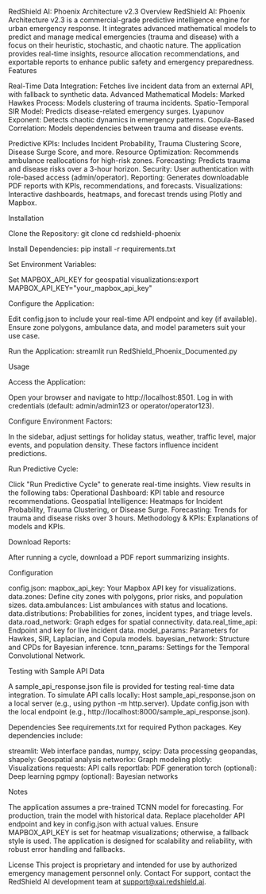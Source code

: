 RedShield AI: Phoenix Architecture v2.3
Overview
RedShield AI: Phoenix Architecture v2.3 is a commercial-grade predictive intelligence engine for urban emergency response. It integrates advanced mathematical models to predict and manage medical emergencies (trauma and disease) with a focus on their heuristic, stochastic, and chaotic nature. The application provides real-time insights, resource allocation recommendations, and exportable reports to enhance public safety and emergency preparedness.
Features

Real-Time Data Integration: Fetches live incident data from an external API, with fallback to synthetic data.
Advanced Mathematical Models:
Marked Hawkes Process: Models clustering of trauma incidents.
Spatio-Temporal SIR Model: Predicts disease-related emergency surges.
Lyapunov Exponent: Detects chaotic dynamics in emergency patterns.
Copula-Based Correlation: Models dependencies between trauma and disease events.


Predictive KPIs: Includes Incident Probability, Trauma Clustering Score, Disease Surge Score, and more.
Resource Optimization: Recommends ambulance reallocations for high-risk zones.
Forecasting: Predicts trauma and disease risks over a 3-hour horizon.
Security: User authentication with role-based access (admin/operator).
Reporting: Generates downloadable PDF reports with KPIs, recommendations, and forecasts.
Visualizations: Interactive dashboards, heatmaps, and forecast trends using Plotly and Mapbox.

Installation

Clone the Repository:
git clone <repository-url>
cd redshield-phoenix


Install Dependencies:
pip install -r requirements.txt


Set Environment Variables:

Set MAPBOX_API_KEY for geospatial visualizations:export MAPBOX_API_KEY="your_mapbox_api_key"




Configure the Application:

Edit config.json to include your real-time API endpoint and key (if available).
Ensure zone polygons, ambulance data, and model parameters suit your use case.


Run the Application:
streamlit run RedShield_Phoenix_Documented.py



Usage

Access the Application:

Open your browser and navigate to http://localhost:8501.
Log in with credentials (default: admin/admin123 or operator/operator123).


Configure Environment Factors:

In the sidebar, adjust settings for holiday status, weather, traffic level, major events, and population density.
These factors influence incident predictions.


Run Predictive Cycle:

Click "Run Predictive Cycle" to generate real-time insights.
View results in the following tabs:
Operational Dashboard: KPI table and resource recommendations.
Geospatial Intelligence: Heatmaps for Incident Probability, Trauma Clustering, or Disease Surge.
Forecasting: Trends for trauma and disease risks over 3 hours.
Methodology & KPIs: Explanations of models and KPIs.




Download Reports:

After running a cycle, download a PDF report summarizing insights.



Configuration

config.json:
mapbox_api_key: Your Mapbox API key for visualizations.
data.zones: Define city zones with polygons, prior risks, and population sizes.
data.ambulances: List ambulances with status and locations.
data.distributions: Probabilities for zones, incident types, and triage levels.
data.road_network: Graph edges for spatial connectivity.
data.real_time_api: Endpoint and key for live incident data.
model_params: Parameters for Hawkes, SIR, Laplacian, and Copula models.
bayesian_network: Structure and CPDs for Bayesian inference.
tcnn_params: Settings for the Temporal Convolutional Network.



Testing with Sample API Data

A sample_api_response.json file is provided for testing real-time data integration.
To simulate API calls locally:
Host sample_api_response.json on a local server (e.g., using python -m http.server).
Update config.json with the local endpoint (e.g., http://localhost:8000/sample_api_response.json).



Dependencies
See requirements.txt for required Python packages. Key dependencies include:

streamlit: Web interface
pandas, numpy, scipy: Data processing
geopandas, shapely: Geospatial analysis
networkx: Graph modeling
plotly: Visualizations
requests: API calls
reportlab: PDF generation
torch (optional): Deep learning
pgmpy (optional): Bayesian networks

Notes

The application assumes a pre-trained TCNN model for forecasting. For production, train the model with historical data.
Replace placeholder API endpoint and key in config.json with actual values.
Ensure MAPBOX_API_KEY is set for heatmap visualizations; otherwise, a fallback style is used.
The application is designed for scalability and reliability, with robust error handling and fallbacks.

License
This project is proprietary and intended for use by authorized emergency management personnel only.
Contact
For support, contact the RedShield AI development team at support@xai.redshield.ai.
